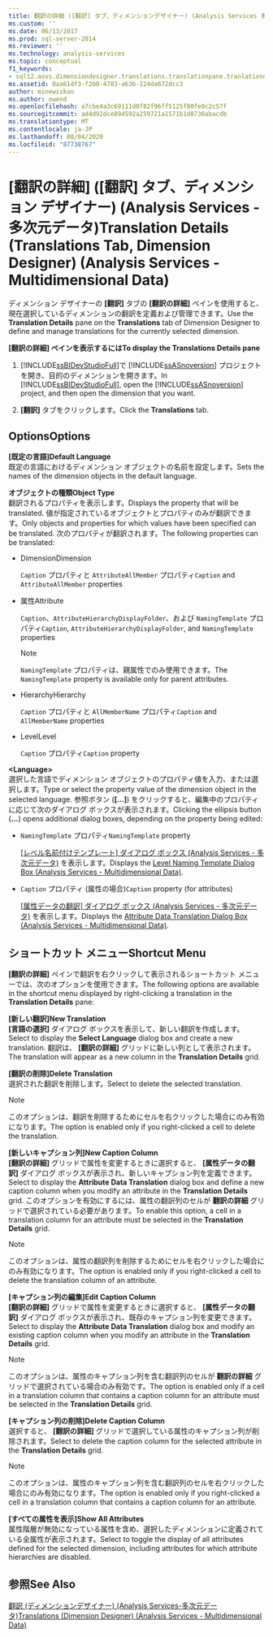 ```yaml
---
title: 翻訳の詳細 ([翻訳] タブ、ディメンションデザイナー) (Analysis Services 多次元データ) |Microsoft Docs
ms.custom: ''
ms.date: 06/13/2017
ms.prod: sql-server-2014
ms.reviewer: ''
ms.technology: analysis-services
ms.topic: conceptual
f1_keywords:
- sql12.asvs.dimensiondesigner.translations.translationpane.tranlationdetails.f1
ms.assetid: 0aa61df3-f2b0-4703-a63b-124da672dcc3
author: minewiskan
ms.author: owend
ms.openlocfilehash: a7cbe4a3c69111d0f82f96ff5125f80fe0c2c57f
ms.sourcegitcommit: ad4d92dce894592a259721a1571b1d8736abacdb
ms.translationtype: MT
ms.contentlocale: ja-JP
ms.lasthandoff: 08/04/2020
ms.locfileid: "87738767"
---
```

# <a name="translation-details-translations-tab-dimension-designer-analysis-services---multidimensional-data"></a><span data-ttu-id="f2797-102">[翻訳の詳細] ([翻訳] タブ、ディメンション デザイナー) (Analysis Services - 多次元データ)</span><span class="sxs-lookup"><span data-stu-id="f2797-102">Translation Details (Translations Tab, Dimension Designer) (Analysis Services - Multidimensional Data)</span></span>
  <span data-ttu-id="f2797-103">ディメンション デザイナーの **[翻訳]** タブの **[翻訳の詳細]** ペインを使用すると、現在選択しているディメンションの翻訳を定義および管理できます。</span><span class="sxs-lookup"><span data-stu-id="f2797-103">Use the **Translation Details** pane on the **Translations** tab of Dimension Designer to define and manage translations for the currently selected dimension.</span></span>  
  
 <span data-ttu-id="f2797-104">**[翻訳の詳細] ペインを表示するには**</span><span class="sxs-lookup"><span data-stu-id="f2797-104">**To display the Translations Details pane**</span></span>  
  
1.  <span data-ttu-id="f2797-105">[!INCLUDE[ssBIDevStudioFull](../includes/ssbidevstudiofull-md.md)]で [!INCLUDE[ssASnoversion](../includes/ssasnoversion-md.md)] プロジェクトを開き、目的のディメンションを開きます。</span><span class="sxs-lookup"><span data-stu-id="f2797-105">In [!INCLUDE[ssBIDevStudioFull](../includes/ssbidevstudiofull-md.md)], open the [!INCLUDE[ssASnoversion](../includes/ssasnoversion-md.md)] project, and then open the dimension that you want.</span></span>  
  
2.  <span data-ttu-id="f2797-106">**[翻訳]** タブをクリックします。</span><span class="sxs-lookup"><span data-stu-id="f2797-106">Click the **Translations** tab.</span></span>  
  
## <a name="options"></a><span data-ttu-id="f2797-107">Options</span><span class="sxs-lookup"><span data-stu-id="f2797-107">Options</span></span>  
 <span data-ttu-id="f2797-108">**[既定の言語]**</span><span class="sxs-lookup"><span data-stu-id="f2797-108">**Default Language**</span></span>  
 <span data-ttu-id="f2797-109">既定の言語におけるディメンション オブジェクトの名前を設定します。</span><span class="sxs-lookup"><span data-stu-id="f2797-109">Sets the names of the dimension objects in the default language.</span></span>  
  
 <span data-ttu-id="f2797-110">**オブジェクトの種類**</span><span class="sxs-lookup"><span data-stu-id="f2797-110">**Object Type**</span></span>  
 <span data-ttu-id="f2797-111">翻訳されるプロパティを表示します。</span><span class="sxs-lookup"><span data-stu-id="f2797-111">Displays the property that will be translated.</span></span> <span data-ttu-id="f2797-112">値が指定されているオブジェクトとプロパティのみが翻訳できます。</span><span class="sxs-lookup"><span data-stu-id="f2797-112">Only objects and properties for which values have been specified can be translated.</span></span> <span data-ttu-id="f2797-113">次のプロパティが翻訳されます。</span><span class="sxs-lookup"><span data-stu-id="f2797-113">The following properties can be translated:</span></span>  
  
-   <span data-ttu-id="f2797-114">Dimension</span><span class="sxs-lookup"><span data-stu-id="f2797-114">Dimension</span></span>  
  
     <span data-ttu-id="f2797-115">`Caption` プロパティと `AttributeAllMember` プロパティ</span><span class="sxs-lookup"><span data-stu-id="f2797-115">`Caption` and `AttributeAllMember` properties</span></span>  
  
-   <span data-ttu-id="f2797-116">属性</span><span class="sxs-lookup"><span data-stu-id="f2797-116">Attribute</span></span>  
  
     <span data-ttu-id="f2797-117">`Caption`、`AttributeHierarchyDisplayFolder`、および `NamingTemplate` プロパティ</span><span class="sxs-lookup"><span data-stu-id="f2797-117">`Caption`, `AttributeHierarchyDisplayFolder`, and `NamingTemplate` properties</span></span>  
  
    > [!NOTE]  
    >  <span data-ttu-id="f2797-118">`NamingTemplate` プロパティは、親属性でのみ使用できます。</span><span class="sxs-lookup"><span data-stu-id="f2797-118">The `NamingTemplate` property is available only for parent attributes.</span></span>  
  
-   <span data-ttu-id="f2797-119">Hierarchy</span><span class="sxs-lookup"><span data-stu-id="f2797-119">Hierarchy</span></span>  
  
     <span data-ttu-id="f2797-120">`Caption` プロパティと `AllMemberName` プロパティ</span><span class="sxs-lookup"><span data-stu-id="f2797-120">`Caption` and `AllMemberName` properties</span></span>  
  
-   <span data-ttu-id="f2797-121">Level</span><span class="sxs-lookup"><span data-stu-id="f2797-121">Level</span></span>  
  
     <span data-ttu-id="f2797-122">`Caption` プロパティ</span><span class="sxs-lookup"><span data-stu-id="f2797-122">`Caption` property</span></span>  
  
 **\<Language>**  
 <span data-ttu-id="f2797-123">選択した言語でディメンション オブジェクトのプロパティ値を入力、または選択します。</span><span class="sxs-lookup"><span data-stu-id="f2797-123">Type or select the property value of the dimension object in the selected language.</span></span> <span data-ttu-id="f2797-124">参照ボタン (**[...]**) をクリックすると、編集中のプロパティに応じて次のダイアログ ボックスが表示されます。</span><span class="sxs-lookup"><span data-stu-id="f2797-124">Clicking the ellipsis button (**...**) opens additional dialog boxes, depending on the property being edited:</span></span>  
  
-   <span data-ttu-id="f2797-125">`NamingTemplate` プロパティ</span><span class="sxs-lookup"><span data-stu-id="f2797-125">`NamingTemplate` property</span></span>  
  
     <span data-ttu-id="f2797-126">[&#91;レベル名前付けテンプレート&#93; ダイアログ ボックス &#40;Analysis Services - 多次元データ&#41;](level-naming-template-dialog-box-analysis-services-multidimensional-data.md) を表示します。</span><span class="sxs-lookup"><span data-stu-id="f2797-126">Displays the [Level Naming Template Dialog Box &#40;Analysis Services - Multidimensional Data&#41;](level-naming-template-dialog-box-analysis-services-multidimensional-data.md).</span></span>  
  
-   <span data-ttu-id="f2797-127">`Caption` プロパティ (属性の場合)</span><span class="sxs-lookup"><span data-stu-id="f2797-127">`Caption` property (for attributes)</span></span>  
  
     <span data-ttu-id="f2797-128">[&#91;属性データの翻訳&#93; ダイアログ ボックス &#40;Analysis Services - 多次元データ&#41;](attribute-data-translation-dialog-box-analysis-services-multidimensional-data.md) を表示します。</span><span class="sxs-lookup"><span data-stu-id="f2797-128">Displays the [Attribute Data Translation Dialog Box &#40;Analysis Services - Multidimensional Data&#41;](attribute-data-translation-dialog-box-analysis-services-multidimensional-data.md).</span></span>  
  
## <a name="shortcut-menu"></a><span data-ttu-id="f2797-129">ショートカット メニュー</span><span class="sxs-lookup"><span data-stu-id="f2797-129">Shortcut Menu</span></span>  
 <span data-ttu-id="f2797-130">**[翻訳の詳細]** ペインで翻訳を右クリックして表示されるショートカット メニューでは、次のオプションを使用できます。</span><span class="sxs-lookup"><span data-stu-id="f2797-130">The following options are available in the shortcut menu displayed by right-clicking a translation in the **Translation Details** pane:</span></span>  
  
 <span data-ttu-id="f2797-131">**[新しい翻訳]**</span><span class="sxs-lookup"><span data-stu-id="f2797-131">**New Translation**</span></span>  
 <span data-ttu-id="f2797-132">**[言語の選択]** ダイアログ ボックスを表示して、新しい翻訳を作成します。</span><span class="sxs-lookup"><span data-stu-id="f2797-132">Select to display the **Select Language** dialog box and create a new translation.</span></span> <span data-ttu-id="f2797-133">翻訳は、 **[翻訳の詳細]** グリッドに新しい列として表示されます。</span><span class="sxs-lookup"><span data-stu-id="f2797-133">The translation will appear as a new column in the **Translation Details** grid.</span></span>  
  
 <span data-ttu-id="f2797-134">**[翻訳の削除]**</span><span class="sxs-lookup"><span data-stu-id="f2797-134">**Delete Translation**</span></span>  
 <span data-ttu-id="f2797-135">選択された翻訳を削除します。</span><span class="sxs-lookup"><span data-stu-id="f2797-135">Select to delete the selected translation.</span></span>  
  
> [!NOTE]  
>  <span data-ttu-id="f2797-136">このオプションは、翻訳を削除するためにセルを右クリックした場合にのみ有効になります。</span><span class="sxs-lookup"><span data-stu-id="f2797-136">The option is enabled only if you right-clicked a cell to delete the translation.</span></span>  
  
 <span data-ttu-id="f2797-137">**[新しいキャプション列]**</span><span class="sxs-lookup"><span data-stu-id="f2797-137">**New Caption Column**</span></span>  
 <span data-ttu-id="f2797-138">**[翻訳の詳細]** グリッドで属性を変更するときに選択すると、 **[属性データの翻訳]** ダイアログ ボックスが表示され、新しいキャプション列を定義できます。</span><span class="sxs-lookup"><span data-stu-id="f2797-138">Select to display the **Attribute Data Translation** dialog box and define a new caption column when you modify an attribute in the **Translation Details** grid.</span></span> <span data-ttu-id="f2797-139">このオプションを有効にするには、属性の翻訳列のセルが **翻訳の詳細** グリッドで選択されている必要があります。</span><span class="sxs-lookup"><span data-stu-id="f2797-139">To enable this option, a cell in a translation column for an attribute must be selected in the **Translation Details** grid.</span></span>  
  
> [!NOTE]  
>  <span data-ttu-id="f2797-140">このオプションは、属性の翻訳列を削除するためにセルを右クリックした場合にのみ有効になります。</span><span class="sxs-lookup"><span data-stu-id="f2797-140">The option is enabled only if you right-clicked a cell to delete the translation column of an attribute.</span></span>  
  
 <span data-ttu-id="f2797-141">**[キャプション列の編集]**</span><span class="sxs-lookup"><span data-stu-id="f2797-141">**Edit Caption Column**</span></span>  
 <span data-ttu-id="f2797-142">**[翻訳の詳細]** グリッドで属性を変更するときに選択すると、 **[属性データの翻訳]** ダイアログ ボックスが表示され、既存のキャプション列を変更できます。</span><span class="sxs-lookup"><span data-stu-id="f2797-142">Select to display the **Attribute Data Translation** dialog box and modify an existing caption column when you modify an attribute in the **Translation Details** grid.</span></span>  
  
> [!NOTE]  
>  <span data-ttu-id="f2797-143"> このオプションは、属性のキャプション列を含む翻訳列のセルが **翻訳の詳細** グリッドで選択されている場合のみ有効です。</span><span class="sxs-lookup"><span data-stu-id="f2797-143">The option is enabled only if a cell in a translation column that contains a caption column for an attribute must be selected in the **Translation Details** grid.</span></span>  
  
 <span data-ttu-id="f2797-144">**[キャプション列の削除]**</span><span class="sxs-lookup"><span data-stu-id="f2797-144">**Delete Caption Column**</span></span>  
 <span data-ttu-id="f2797-145">選択すると、 **[翻訳の詳細]** グリッドで選択している属性のキャプション列が削除されます。</span><span class="sxs-lookup"><span data-stu-id="f2797-145">Select to delete the caption column for the selected attribute in the **Translation Details** grid.</span></span>  
  
> [!NOTE]  
>  <span data-ttu-id="f2797-146">このオプションは、属性のキャプション列を含む翻訳列のセルを右クリックした場合にのみ有効になります。</span><span class="sxs-lookup"><span data-stu-id="f2797-146">The option is enabled only if you right-clicked a cell in a translation column that contains a caption column for an attribute.</span></span>  
  
 <span data-ttu-id="f2797-147">**[すべての属性を表示]**</span><span class="sxs-lookup"><span data-stu-id="f2797-147">**Show All Attributes**</span></span>  
 <span data-ttu-id="f2797-148">属性階層が無効になっている属性を含め、選択したディメンションに定義されている全属性が表示されます。</span><span class="sxs-lookup"><span data-stu-id="f2797-148">Select to toggle the display of all attributes defined for the selected dimension, including attributes for which attribute hierarchies are disabled.</span></span>  
  
## <a name="see-also"></a><span data-ttu-id="f2797-149">参照</span><span class="sxs-lookup"><span data-stu-id="f2797-149">See Also</span></span>  
 [<span data-ttu-id="f2797-150">翻訳 &#40;ディメンションデザイナー&#41; &#40;Analysis Services-多次元データ&#41;</span><span class="sxs-lookup"><span data-stu-id="f2797-150">Translations &#40;Dimension Designer&#41; &#40;Analysis Services - Multidimensional Data&#41;</span></span>](translations-dimension-designer-analysis-services-multidimensional-data.md)  
  
  
